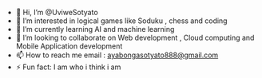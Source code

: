 - 👋 Hi, I’m @UviweSotyato
- 👀 I’m interested in logical games like Soduku , chess and coding
- 🌱 I’m currently learning AI and machine learning
- 💞️ I’m looking to collaborate on Web development , Cloud computing and Mobile Application development
- 📫 How to reach me email : ayabongasotyato888@gmail.com 
- ⚡ Fun fact: I am who i think i am 

<!---
UviweSotyato/UviweSotyato is a ✨ special ✨ repository because its `README.md` (this file) appears on your GitHub profile.
You can click the Preview link to take a look at your changes.
--->

